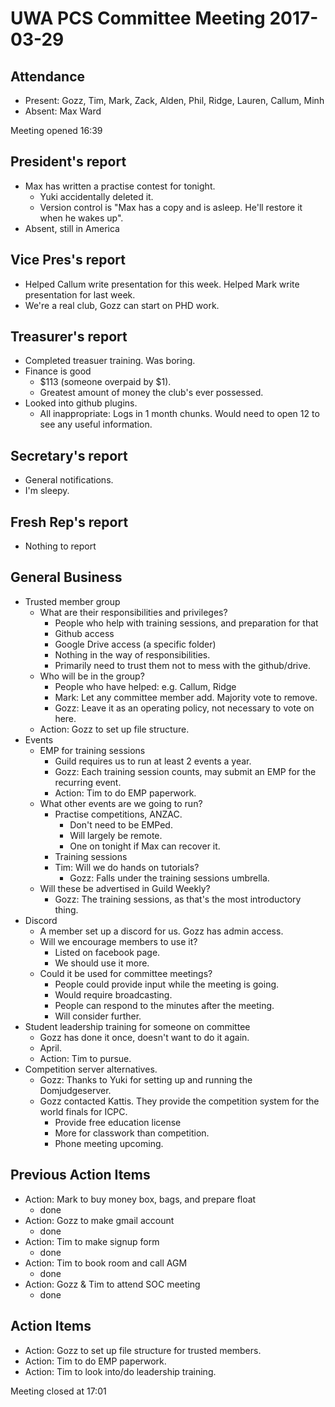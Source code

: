 # UWA PCS Committee Meeting 2017-03-29

## Attendance
- Present: Gozz, Tim, Mark, Zack, Alden, Phil, Ridge, Lauren, Callum, Minh
- Absent: Max Ward

Meeting opened 16:39

## President's report
- Max has written a practise contest for tonight.
  - Yuki accidentally deleted it.
  - Version control is "Max has a copy and is asleep. He'll restore it when he wakes up".
- Absent, still in America

## Vice Pres's report
- Helped Callum write presentation for this week. Helped Mark write presentation for last week.
- We're a real club, Gozz can start on PHD work.

## Treasurer's report
- Completed treasuer training. Was boring.
- Finance is good
  - $113 (someone overpaid by $1).
  - Greatest amount of money the club's ever possessed.
- Looked into github plugins.
  - All inappropriate: Logs in 1 month chunks. Would need to open 12 to see any useful information.

## Secretary's report
- General notifications. 
- I'm sleepy.

## Fresh Rep's report
- Nothing to report

## General Business
- Trusted member group
  - What are their responsibilities and privileges?
    - People who help with training sessions, and preparation for that
    - Github access
    - Google Drive access (a specific folder)
    - Nothing in the way of responsibilities.
    - Primarily need to trust them not to mess with the github/drive.
  - Who will be in the group?
    - People who have helped: e.g. Callum, Ridge
    - Mark: Let any committee member add. Majority vote to remove.
    - Gozz: Leave it as an operating policy, not necessary to vote on here.
  - Action: Gozz to set up file structure.
- Events
  - EMP for training sessions
    - Guild requires us to run at least 2 events a year.
    - Gozz: Each training session counts, may submit an EMP for the recurring event.
    - Action: Tim to do EMP paperwork.
  - What other events are we going to run?
    - Practise competitions, ANZAC.
      - Don't need to be EMPed.
      - Will largely be remote.
      - One on tonight if Max can recover it.
    - Training sessions
    - Tim: Will we do hands on tutorials?
      - Gozz: Falls under the training sessions umbrella.
  - Will these be advertised in Guild Weekly?
    - Gozz: The training sessions, as that's the most introductory thing.
- Discord
  - A member set up a discord for us. Gozz has admin access.
  - Will we encourage members to use it?
    - Listed on facebook page.
    - We should use it more.
  - Could it be used for committee meetings?
    - People could provide input while the meeting is going.
    - Would require broadcasting.
    - People can respond to the minutes after the meeting.
    - Will consider further.
- Student leadership training for someone on committee
  - Gozz has done it once, doesn't want to do it again.
  - April.
  - Action: Tim to pursue.
- Competition server alternatives.
  - Gozz: Thanks to Yuki for setting up and running the Domjudgeserver.
  - Gozz contacted Kattis. They provide the competition system for the world finals for ICPC.
    - Provide free education license
    - More for classwork than competition.
    - Phone meeting upcoming.

## Previous Action Items
- Action: Mark to buy money box, bags, and prepare float
  - done
- Action: Gozz to make gmail account
  - done
- Action: Tim to make signup form
  - done
- Action: Tim to book room and call AGM
  - done
- Action: Gozz & Tim to attend SOC meeting
  - done

## Action Items
- Action: Gozz to set up file structure for trusted members.
- Action: Tim to do EMP paperwork.
- Action: Tim to look into/do leadership training.

Meeting closed at 17:01
